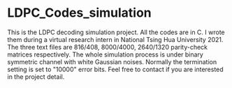 # LDPC_Codes_simulation
This is the LDPC decoding simulation project. All the codes are in C. I wrote them during a virtual research intern in National Tsing Hua University 2021. 
The three text files are 816/408, 8000/4000, 2640/1320 parity-check matrices respectively. 
The whole simulation process is under binary symmetric channel with white Gaussian noises.
Normally the termination setting is set to "10000" error bits. 
Feel free to contact if you are interested in the project detail.

